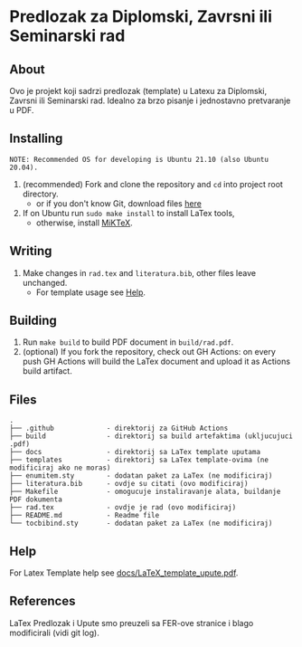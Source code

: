 # Predlozak za Diplomski, Zavrsni ili Seminarski rad

## About
Ovo je projekt koji sadrzi predlozak (template) u Latexu za Diplomski, Zavrsni ili Seminarski rad.
Idealno za brzo pisanje i jednostavno pretvaranje u PDF.

## Installing
```
NOTE: Recommended OS for developing is Ubuntu 21.10 (also Ubuntu 20.04).
```
1. (recommended) Fork and clone the repository and `cd` into project root directory.
    - or if you don't know Git, download files [here](https://github.com/IvanVnucec/predlozak-za-diplomski-zavrsni-ili-seminarski-rad/archive/refs/heads/master.zip)
2. If on Ubuntu run `sudo make install` to install LaTex tools, 
    - otherwise, install [MiKTeX](https://miktex.org/).

## Writing
1. Make changes in `rad.tex` and `literatura.bib`, other files leave unchanged. 
    - For template usage see [Help](##Help).

## Building
1. Run `make build` to build PDF document in `build/rad.pdf`.
2. (optional) If you fork the repository, check out GH Actions: on every push
GH Actions will build the LaTex document and upload it as Actions build artifact.

## Files
```
.
├── .github             - direktorij za GitHub Actions
├── build               - direktorij sa build artefaktima (ukljucujuci .pdf)
├── docs                - direktorij sa LaTex template uputama
├── templates           - direktorij sa LaTex template-ovima (ne modificiraj ako ne moras) 
├── enumitem.sty        - dodatan paket za LaTex (ne modificiraj)
├── literatura.bib      - ovdje su citati (ovo modificiraj)
├── Makefile            - omogucuje instaliravanje alata, buildanje PDF dokumenta
├── rad.tex             - ovdje je rad (ovo modificiraj)
├── README.md           - Readme file
└── tocbibind.sty       - dodatan paket za LaTex (ne modificiraj)
```

## Help
For Latex Template help see [docs/LaTeX_template_upute.pdf](docs/LaTeX_template_upute.pdf).

## References
LaTex Predlozak i Upute smo preuzeli sa FER-ove stranice i blago modificirali (vidi git log).
